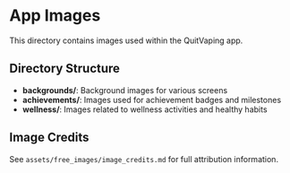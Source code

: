 # App Images

This directory contains images used within the QuitVaping app.

## Directory Structure

- **backgrounds/**: Background images for various screens
- **achievements/**: Images used for achievement badges and milestones
- **wellness/**: Images related to wellness activities and healthy habits

## Image Credits

See `assets/free_images/image_credits.md` for full attribution information.
